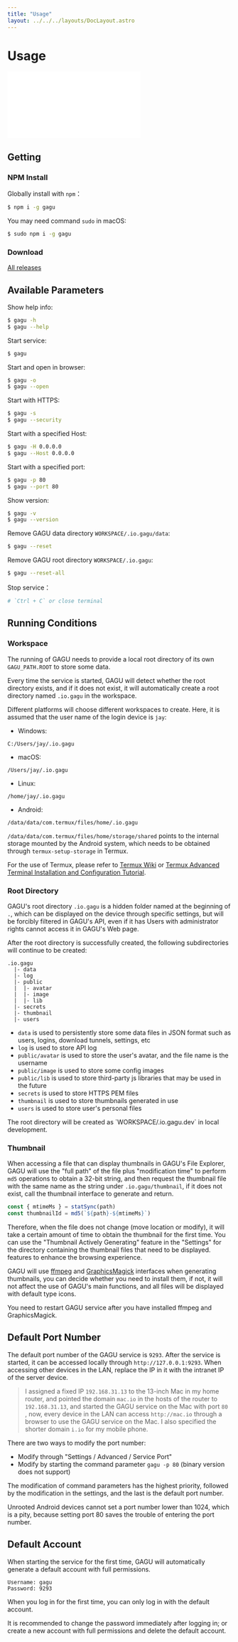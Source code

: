 ```yaml
---
title: "Usage"
layout: ../../../layouts/DocLayout.astro
---
```


# Usage

<iframe
  src="//player.bilibili.com/player.html?bvid=BV1W84y1h71d"
  scrolling="no"
  border="0"
  frameborder="no"
  framespacing="0"
  allowfullscreen="true"
>
</iframe>

## Getting

### NPM Install

Globally install with `npm`：

```sh
$ npm i -g gagu
```

You may need command `sudo` in macOS:

```sh
$ sudo npm i -g gagu
```

### Download

<div class="download-list"></div>

[All releases](https://github.com/Chisw/gagu/releases)

## Available Parameters

Show help info:

```sh
$ gagu -h
$ gagu --help
```

Start service:

```sh
$ gagu
```

Start and open in browser:

```sh
$ gagu -o
$ gagu --open
```

Start with HTTPS:

```sh
$ gagu -s
$ gagu --security
```

Start with a specified Host:

```sh
$ gagu -H 0.0.0.0
$ gagu --Host 0.0.0.0
```

Start with a specified port:

```sh
$ gagu -p 80
$ gagu --port 80
```

Show version:

```sh
$ gagu -v
$ gagu --version
```

Remove GAGU data directory `WORKSPACE/.io.gagu/data`:

```sh
$ gagu --reset
```

Remove GAGU root directory `WORKSPACE/.io.gagu`:

```sh
$ gagu --reset-all
```

Stop service：

```sh
# `Ctrl + C` or close terminal
```

## Running Conditions

### Workspace

The running of GAGU needs to provide a local root directory of its own `GAGU_PATH.ROOT` to store some data.

Every time the service is started, GAGU will detect whether the root directory exists, and if it does not exist, it will automatically create a root directory named `.io.gagu` in the workspace.

Different platforms will choose different workspaces to create. Here, it is assumed that the user name of the login device is `jay`:

- Windows:

```
C:/Users/jay/.io.gagu
```

- macOS:

```
/Users/jay/.io.gagu
```

- Linux:

```
/home/jay/.io.gagu
```

- Android:

```
/data/data/com.termux/files/home/.io.gagu
```

`/data/data/com.termux/files/home/storage/shared` points to the internal storage mounted by the Android system, which needs to be obtained through `termux-setup-storage` in Termux.

For the use of Termux, please refer to [Termux Wiki](https://wiki.termux.com/) or [Termux Advanced Terminal Installation and Configuration Tutorial](https://www.sqlsec.com/2018/05/termux.html ).

### Root Directory

GAGU's root directory `.io.gagu` is a hidden folder named at the beginning of `.`, which can be displayed on the device through specific settings, but will be forcibly filtered in GAGU's API, even if it has Users with administrator rights cannot access it in GAGU's Web page.

After the root directory is successfully created, the following subdirectories will continue to be created:

```
.io.gagu
  |- data
  |- log
  |- public
  |  |- avatar
  |  |- image
  |  |- lib
  |- secrets
  |- thumbnail
  |- users
```

- `data` is used to persistently store some data files in JSON format such as users, logins, download tunnels, settings, etc
- `log` is used to store API log
- `public/avatar` is used to store the user's avatar, and the file name is the username
- `public/image` is used to store some config images
- `public/lib` is used to store third-party js libraries that may be used in the future
- `secrets` is used to store HTTPS PEM files
- `thumbnail` is used to store thumbnails generated in use
- `users` is used to store user's personal files

<div class="apply-tip">
The root directory will be created as `WORKSPACE/.io.gagu.dev` in local development.
</div>

### Thumbnail

When accessing a file that can display thumbnails in GAGU's File Explorer, GAGU will use the "full path" of the file plus "modification time" to perform `md5` operations to obtain a 32-bit string, and then request the thumbnail file with the same name as the string under `.io.gagu/thumbnail`, if it does not exist, call the thumbnail interface to generate and return.

```js
const { mtimeMs } = statSync(path)
const thumbnailId = md5(`${path}-${mtimeMs}`)
```

Therefore, when the file does not change (move location or modify), it will take a certain amount of time to obtain the thumbnail for the first time. You can use the "Thumbnail Actively Generating" feature in the "Settings" for the directory containing the thumbnail files that need to be displayed. features to enhance the browsing experience.

GAGU will use [ffmpeg](https://ffmpeg.org/) and [GraphicsMagick](http://www.graphicsmagick.org/) interfaces when generating thumbnails, you can decide whether you need to install them, if not, it will not affect the use of GAGU's main functions, and all files will be displayed with default type icons.

<div class="apply-tip">
You need to restart GAGU service after you have installed ffmpeg and GraphicsMagick.
</div>

## Default Port Number

The default port number of the GAGU service is `9293`. After the service is started, it can be accessed locally through `http://127.0.0.1:9293`. When accessing other devices in the LAN, replace the IP in it with the intranet IP of the server device.

> I assigned a fixed IP `192.168.31.13` to the 13-inch Mac in my home router, and pointed the domain `mac.io` in the hosts of the router to `192.168.31.13`, and started the GAGU service on the Mac with port `80` , now, every device in the LAN can access `http://mac.io` through a browser to use the GAGU service on the Mac. I also specified the shorter domain `i.io` for my mobile phone.

There are two ways to modify the port number:

- Modify through "Settings / Advanced / Service Port"
- Modify by starting the command parameter `gagu -p 80` (binary version does not support)

The modification of command parameters has the highest priority, followed by the modification in the settings, and the last is the default port number.

<div class="apply-tip">
Unrooted Android devices cannot set a port number lower than 1024, which is a pity, because setting port 80 saves the trouble of entering the port number.
</div>

## Default Account

When starting the service for the first time, GAGU will automatically generate a default account with full permissions.

```
Username: gagu
Password: 9293
```

When you log in for the first time, you can only log in with the default account.

<div class="apply-tip">
It is recommended to change the password immediately after logging in; or create a new account with full permissions and delete the default account.
</div>

